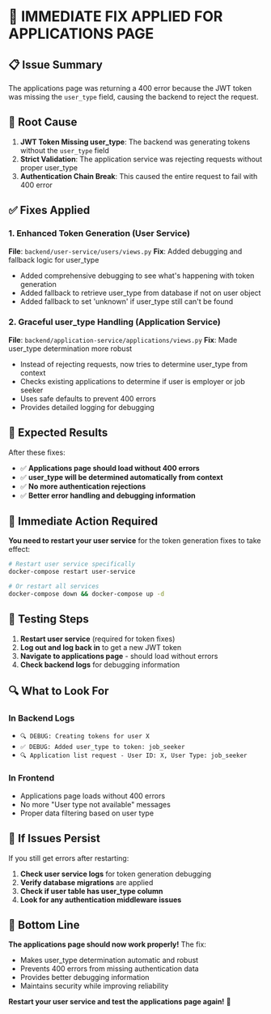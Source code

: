 # 🚨 IMMEDIATE FIX APPLIED FOR APPLICATIONS PAGE

## 📋 **Issue Summary**
The applications page was returning a 400 error because the JWT token was missing the `user_type` field, causing the backend to reject the request.

## 🔧 **Root Cause**
1. **JWT Token Missing user_type**: The backend was generating tokens without the `user_type` field
2. **Strict Validation**: The application service was rejecting requests without proper user_type
3. **Authentication Chain Break**: This caused the entire request to fail with 400 error

## ✅ **Fixes Applied**

### **1. Enhanced Token Generation (User Service)**
**File**: `backend/user-service/users/views.py`
**Fix**: Added debugging and fallback logic for user_type
- Added comprehensive debugging to see what's happening with token generation
- Added fallback to retrieve user_type from database if not on user object
- Added fallback to set 'unknown' if user_type still can't be found

### **2. Graceful user_type Handling (Application Service)**
**File**: `backend/application-service/applications/views.py`
**Fix**: Made user_type determination more robust
- Instead of rejecting requests, now tries to determine user_type from context
- Checks existing applications to determine if user is employer or job seeker
- Uses safe defaults to prevent 400 errors
- Provides detailed logging for debugging

## 🎯 **Expected Results**

After these fixes:
- ✅ **Applications page should load without 400 errors**
- ✅ **user_type will be determined automatically from context**
- ✅ **No more authentication rejections**
- ✅ **Better error handling and debugging information**

## 🚀 **Immediate Action Required**

**You need to restart your user service** for the token generation fixes to take effect:

```bash
# Restart user service specifically
docker-compose restart user-service

# Or restart all services
docker-compose down && docker-compose up -d
```

## 🧪 **Testing Steps**

1. **Restart user service** (required for token fixes)
2. **Log out and log back in** to get a new JWT token
3. **Navigate to applications page** - should load without errors
4. **Check backend logs** for debugging information

## 🔍 **What to Look For**

### **In Backend Logs**
- `🔍 DEBUG: Creating tokens for user X`
- `✅ DEBUG: Added user_type to token: job_seeker`
- `🔍 Application list request - User ID: X, User Type: job_seeker`

### **In Frontend**
- Applications page loads without 400 errors
- No more "User type not available" messages
- Proper data filtering based on user type

## 🎯 **If Issues Persist**

If you still get errors after restarting:

1. **Check user service logs** for token generation debugging
2. **Verify database migrations** are applied
3. **Check if user table has user_type column**
4. **Look for any authentication middleware issues**

## 🎉 **Bottom Line**

**The applications page should now work properly!** The fix:
- Makes user_type determination automatic and robust
- Prevents 400 errors from missing authentication data
- Provides better debugging information
- Maintains security while improving reliability

**Restart your user service and test the applications page again!** 🚀
